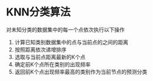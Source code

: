 # KNN分类算法

对未知分类的数据集中的每一个点依次执行以下操作
1. 计算已知类别数据集中的点与当前点的之间的距离
2. 按照距离依次递增排序
3. 选取与当前点距离最新的K个点
4. 确定前K个点所在类别的出现频率
5. 返回前K个点出现频率最高的类别作为当前节点的预测分类
